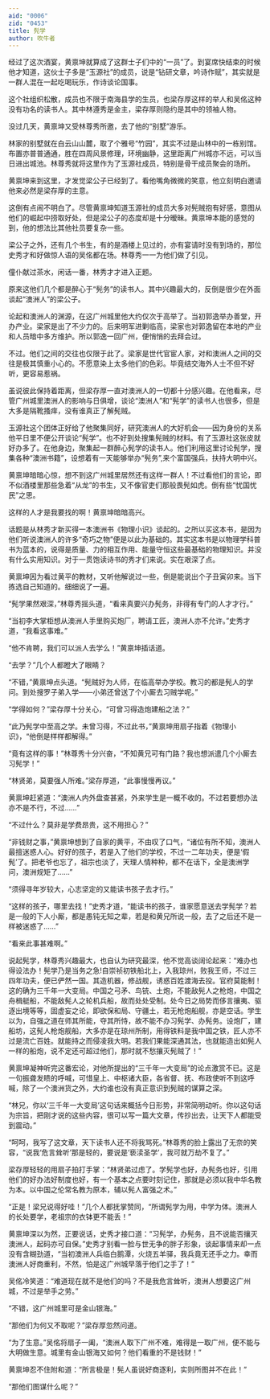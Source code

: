 ```yaml
---
aid: "0006"
zid: "0453"
title: 髡学
author: 吹牛者
---
```


经过了这次酒宴，黄禀坤就算成了这群士子们中的“一员”了。到宴席快结束的时候他才知道，这伙士子多是“玉源社”的成员，说是“钻研文章，吟诗作赋”，其实就是一群人混在一起吃喝玩乐，作诗谈论国事。

这个社组织松散，成员也不限于南海县学的生员，也梁存厚这样的举人和吴佲这种没有功名的读书人。其中林遵秀是金主，梁存厚则隐约是其中的领袖人物。

没过几天，黄禀坤又受林尊秀所邀，去了他的“别墅”游乐。

林家的别墅就在白云山山麓，取了个雅号“竹园”，其实不过是山林中的一栋别馆。布置亦普普通通，胜在四周风景修理，环境幽静，这里距离广州城亦不远，可以当日进出城池。林尊秀就将这里作为了玉源社成员，特别是骨干成员聚会的场所。

黄禀坤来到这里，才发觉梁公子已经到了。看他嘴角微微的笑意，他立刻明白邀请他来必然是梁存厚的主意。

这倒有点闹不明白了。尽管黄禀坤知道玉源社的成员大多对髡贼抱有好感，意图从他们的崛起中捞取好处，但是梁公子的态度却是十分暧昧。黄禀坤本能的感觉的到，他的想法比其他社员要复杂一些。

梁公子之外，还有几个书生，有的是酒楼上见过的，亦有宴请时没有到场的，那位史秀才和好做惊人语的吴佲都在场。林尊秀一一为他们做了引见。

僮仆献过茶水，闲话一番，林秀才才进入正题。

原来这他们几个都是醉心于“髡务”的读书人。其中兴趣最大的，反倒是很少在外面谈起“澳洲人”的梁公子。

论起和澳洲人的渊源，在这广州城里他大约仅次于高举了。当初郭逸举办善堂，开办产业。梁家是出了不少力的。后来明军进剿临高，梁家也对郭逸留在本地的产业和人员暗中多方维护。所以郭逸一回广州，便悄悄的去拜会过。

不过。他们之间的交往也仅限于此了。梁家是世代官宦人家，对和澳洲人之间的交往是极其慎重小心的。不愿意染上太多他们的色彩。毕竟结交海外人士不但不好听，更容易惹祸。

虽说彼此保持着距离，但梁存厚一直对澳洲人的一切都十分感兴趣。在他看来，尽管广州城里澳洲人的影响与日俱增，谈论“澳洲人”和“髡学”的读书人也很多，但是大多是隔靴搔痒，没有谁真正了解髡贼。

玉源社这个团体正好给了他聚集同好，研究澳洲人的大好机会——因为身份的关系他平日里不便公开谈论“髡学”。也不好到处搜集髡贼的材料。有了玉源社这张皮就好办多了。在他身边，聚集起一群醉心髡学的读书人。他们利用这里讨论髡学，搜集各种“澳洲书籍”，设想着有一天能够举办“髡务”,来个富国强兵，扶持大明中兴。

黄禀坤暗暗心惊，想不到这广州城里居然还有这样一群人！不过看他们的言论，即不似酒楼里那些急着“从龙”的书生，又不像官吏们那般畏髡如虎。倒有些“忧国忧民”之思。

这样的人才是我要找的啊！黄禀坤暗暗高兴。

话题是从林秀才新买得一本澳洲书《物理小识》谈起的。之所以买这本书，是因为他们听说澳洲人的许多“奇巧之物”便是以此为基础的。其实这本书是以物理学科普书为蓝本的，说得是质量、力的相互作用、能量守恒这些最基础的物理知识。并没有什么实用知识。对于一贯饱读诗书的秀才们来说。实在艰深了点。

黄禀坤因为看过黄平的教材，又听他解说过一些，倒是能说出个子丑寅卯来。当下拣选自己知道的。细细说了一遍。

“髡学果然艰深，”林尊秀摇头道，“看来真要兴办髡务，非得有专门的人才才行。”

“当初李大掌柜想从澳洲人手里购买炮厂，聘请工匠，澳洲人亦不允许。”史秀才道，“我看这事难。”

“他不肯聘，我们可以派人去学么！”黄禀坤插话道。

“去学？”几个人都瞪大了眼睛？

“不错，”黄禀坤点头道。“髡贼好为人师，在临高举办学校。教习的都是髡人的学问。到处搜罗子弟入学――小弟还曾送了个小厮去习贼学呢。”

“学得如何？”梁存厚十分关心，“可曾习得造炮建船之法？”

“此乃髡学中至高之学。未曾习得，不过此书，”黄禀坤用扇子指着《物理小识》，“他倒是样样都解得。”

“竟有这样的事！”林尊秀十分兴奋，“不知黄兄可有门路？我也想派遣几个小厮去习髡学！”

“林贤弟，莫要强人所难。”梁存厚道，“此事慢慢再议。”

黄禀坤赶紧道：“澳洲人内外盘查甚紧，外来学生是一概不收的。不过若要想办法亦不是不行，不过……”

“不过什么？莫非是学费昂贵，这不用担心？”

“非钱财之事，”黄禀坤想到了自家的黄平，不由叹了口气，“诸位有所不知，澳洲人最擅迷惑人心。好好的孩子，若是入了他们的学校，不过一二年功夫，便是‘假髡’了。把老爷也忘了，祖宗也淡了，天理人情种种，都不在话下，全是澳洲学问，澳洲规矩了……”

“须得寻年岁较大，心志坚定的又能读书孩子去才行。”

“这样的孩子，哪里去找！”史秀才道，“能读书的孩子，谁家愿意送去学髡学？若是一般的下人小厮，都是愚钝无知之辈，若是和黄兄所说一般，去了之后还不是一样被迷惑了……”

“看来此事甚难啊。”

说起髡学，林尊秀兴趣最大，也自认为研究最深，他不觉高谈阔论起来：“难办也得设法办！髡学乃是当务之急!自崇祯初铁船北上，入我琼州，败我王师，不过三四年功夫，便已俨然一国。其造机器，修战舰，诱惑百姓渡海去投。官府莫能制！这的确为三千年一大变局。中国之弓矛、鸟铳、土炮，不能敌髡人之枪炮，中国之舟楫艇船，不能敌髡人之轮机兵船，故而处处受制。处今日之局势而侈言攘夷、驱逐出境等等，固虚妄之论，即欲保和局、守疆土，若无枪炮船舰，亦是空话。学生以为，自强之道在师其所能，夺其所恃，故不能不办习髡学、办髡务。设炮厂，建船坊，这髡人枪炮舰船，大多亦是在琼州所制，用得铁料是我中国之铁，匠人亦不过是流亡百姓。就能持之而侵凌我大明。若我们果能深通其法，也就能造出如髡人一样的船炮，说不定还可超过他们，那时就不愁攘灭髡贼了！”

黄禀坤凝神听完这番宏论，对他所提出的“三千年一大变局”的论点激赏不已。这是一句振聋发瞆的呼喊，可惜皇上、中枢诸大臣，各省督、抚、布政使听不到这呼喊，除了一个澳洲货之外，大约谁也没有真正意识到髡贼的谋算之深。

“林兄，你以‘三千年一大变局’这句话来概括今日形势，非常简明动听。你以这句话为宗旨，把刚才说的这些内容，很可以写一篇大文章，传抄出去，让天下人都能受到震动。”

“呵呵，我写了这文章，天下读书人还不将我骂死。”林尊秀的脸上露出了无奈的笑容，“说我‘危言耸听’那是轻的，要说是‘亵渎圣学’，我可就万劫不复了。”

梁存厚轻轻的用扇子拍打手掌：“林贤弟过虑了。学髡学也好，办髡务也好，引用他们的好办法好制度也好，有一个基本之点要时刻记住，那就是必须以我中华名教为本。以中国之伦常名教为原本，辅以髡人富强之术。”

“正是！梁兄说得好哇！”几个人都抚掌赞同，“所谓髡学为用，中学为体。澳洲人的长处要学，老祖宗的衣钵更不能丢！”

黄禀坤深以为然，正要说话，史秀才接口道：“习髡学，办髡务，且不说能否攘灭澳洲人，起码亦可自保。”史秀才别看一脸与世无争的胖子形象，谈起事情来却一点没有含糊劲道，“当初澳洲人兵临白鹅潭，火烧五羊驿，我兵竟无还手之力。幸而澳洲人好商重利，不然，怕是这广州城早落于他们之手了！”

吴佲冷笑道：“难道现在就不是他们的吗？不是我危言耸听，澳洲人想要这广州城，不过是举手之劳。”

“不错，这广州城里可是金山银海。”

“那他们为何又不取呢？”梁存厚忽然问道。

“为了生意。”吴佲将扇子一阖，“澳洲人取下广州不难，难得是一取广州，便不能与大明做生意。城里有金山银海又如何？他们看重的不是钱财！”

黄禀坤忍不住附和道：“所言极是！髡人虽说好商逐利，实则所图并不在此！”

“那他们图谋什么呢？”
